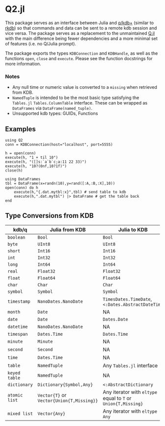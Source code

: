 # Q2.jl

This package serves as an interface between Julia and [q/kdb+](https://code.kx.com/q/) (similar to [rkdb](https://github.com/KxSystems/rkdb)) so that commands and data can be sent to a remote kdb session and vice versa. The package serves as a replacement to the unmaintained [Q.jl](https://github.com/enlnt/Q.jl) with the main difference being fewer dependencies and a more minimal set of features (i.e. no Q/Julia prompt).

The package exports the types `KDBConnection` and `KDBHandle`, as well as the functions `open`, `close` and `execute`. Please see the function docstrings for more information.

### Notes
 - Any null time or numeric value is converted to a `missing` when retrieved from KDB.
 - `NamedTuple` is intended to be the most basic type satisfying the `Tables.jl` `Tables.ColumnTable` interface. These can be wrapped as `DataFrames` via `DataFrame(named_tuple)`.
 - Unsupported kdb types: GUIDs, Functions

## Examples

```
using Q2
conn = KDBConnection(host="localhost", port=5555)

h = open(conn)
execute(h, "1 + til 10")
execute(h, "([]s:`a`b`c;a:11 22 33)")
execute(h, "10?(0nf,10?1f)")
close(h)

using DataFrames
tbl = DataFrame(x=randn(10),y=rand([:A,:B,:X],10))
open(conn) do h
    execute(h,"{.dat.mytbl:x}",tbl) # send table to kdb
    execute(h,".dat.mytbl") |> DataFrame # get the table back
end

```

## Type Conversions from KDB

| **kdb/q**     	| **Julia from KDB**                        	| **Julia to KDB**                                              	|
|---------------	|-------------------------------------------	|---------------------------------------------------------------	|
| `boolean`     	| `Bool`                                    	| `Bool`                                                        	|
| `byte`        	| `UInt8`                                   	| `UInt8`                                                       	|
| `short`       	| `Int16`                                   	| `Int16`                                                       	|
| `int`         	| `Int32`                                   	| `Int32`                                                       	|
| `long`        	| `Int64`                                   	| `Int64`                                                       	|
| `real`        	| `Float32`                                 	| `Float32`                                                     	|
| `float`       	| `Float64`                                 	| `Float64`                                                     	|
| `char`        	| `Char`                                    	| `Char`                                                        	|
| `symbol`      	| `Symbol`                                  	| `Symbol`                                                      	|
| `timestamp`   	| `NanoDates.NanoDate`                      	| `TimesDates.TimeDate`, `<:Dates.AbstractDateTime`             	|
| `month`       	| `Date`                                    	| NA                                                            	|
| `date`        	| `Date`                                    	| `Dates.Date`                                                  	|
| `datetime`    	| `NanoDates.NanoDate`                      	| NA                                                            	|
| `timespan`    	| `Dates.Time`                              	| `Dates.Time`                                                  	|
| `minute`      	| `Minute`                                  	| NA                                                            	|
| `second`      	| `Second`                                  	| NA                                                            	|
| `time`        	| `Dates.Time`                              	| NA                                                            	|
| `table`       	| `NamedTuple`                              	| Any `Tables.jl` interface                                     	|
| `keyed table` 	| `NamedTuple`                              	| NA                                                            	|
| `dictionary`  	| `Dictionary{Symbol,Any}`                  	| `<:AbstractDictionary`                                        	|
| `atomic list` 	| `Vector{T}` or `Vector{Union{T,Missing}}` 	| Any iterator with `eltype` equal to `T` or `Union{T,Missing}` 	|
| `mixed list`  	| `Vector{Any}`                             	| Any iterator with `eltype = Any`                              	|
